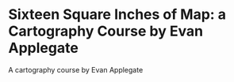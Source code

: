 # Sixteen Square Inches of Map: a Cartography Course by Evan Applegate
 A cartography course by Evan Applegate